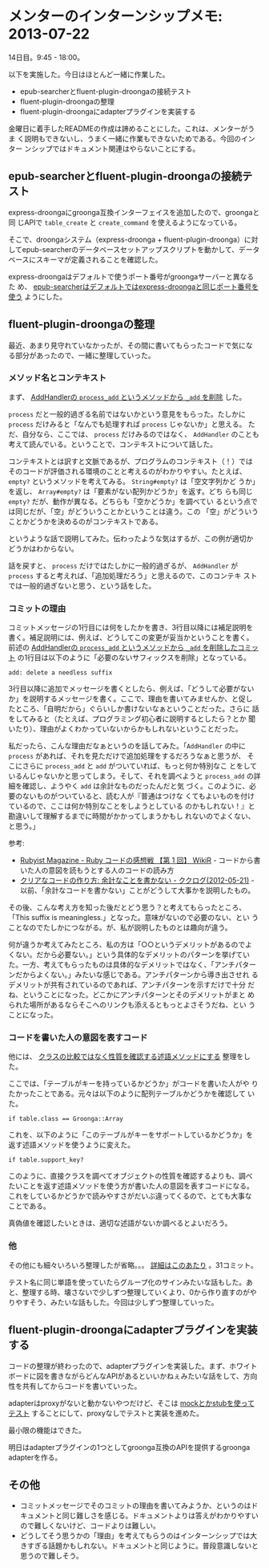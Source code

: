 # メンターのインターンシップメモ: 2013-07-22

14日目。9:45 - 18:00。

以下を実施した。今日はほとんど一緒に作業した。

- epub-searcherとfluent-plugin-droongaの接続テスト
- fluent-plugin-droongaの整理
- fluent-plugin-droongaにadapterプラグインを実装する

金曜日に着手したREADMEの作成は諦めることにした。これは、メンターがうま
く説明もできないし、うまく一緒に作業もできないためである。今回のインター
ンシップではドキュメント関連はやらないことにする。

## epub-searcherとfluent-plugin-droongaの接続テスト

express-droongaにgroonga互換インターフェイスを追加したので、groongaと同
じAPIで `table_create` と `create_command` を使えるようになっている。

そこで、droongaシステム（express-droonga + fluent-plugin-droonga）に対
してepub-searcherのデータベースセットアップスクリプトを動かして、データ
ベースにスキーマが定義されることを確認した。

express-droongaはデフォルトで使うポート番号がgroongaサーバーと異なるた
め、
[epub-searcherはデフォルトではexpress-droongaと同じポート番号を使う](https://github.com/ranguba/epub-searcher/commit/19e094022fe2f2d53f81d5a6c67f1089c754fa44)
ようにした。

## fluent-plugin-droongaの整理

最近、あまり見守れていなかったが、その間に書いてもらったコードで気にな
る部分があったので、一緒に整理していった。

### メソッド名とコンテキスト

まず、
[AddHandlerの `process_add` というメソッドから `_add` を削除](https://github.com/groonga/fluent-plugin-droonga/commit/aaa7cd14affe646b205d10168275aa37b72f0697)
した。

`process` だと一般的過ぎる名前ではないかという意見をもらった。たしかに
`process` だけみると「なんでも処理すれば `process` じゃないか」と思える。
ただ、自分なら、ここでは、 `process` だけみるのではなく、 `AddHandler`
のことも考えて読んでいる。ということで、コンテキストについて話した。

コンテキストとは訳すと文脈であるが、プログラムのコンテキスト（！）では
そのコードが評価される環境のことと考えるのがわかりやすい。たとえば、
`empty?` というメソッドを考えてみる。 `String#empty?` は「空文字列かど
うか」を返し、 `Array#empty?` は「要素がない配列かどうか」を返す。どち
らも同じ `empty?` だが、動作が異なる。どちらも「空かどうか」を調べてい
るという点では同じだが、「空」がどういうことかということは違う。この
「空」がどういうことかどうかを決めるのがコンテキストである。

というような話で説明してみた。伝わったような気はするが、この例が適切か
どうかはわからない。

話を戻すと、 `process` だけではたしかに一般的過ぎるが、 `AddHandler` が
`process` すると考えれば、「追加処理だろう」と思えるので、このコンテキ
ストでは一般的過ぎないと思う、という話をした。

### コミットの理由

コミットメッセージの1行目には何をしたかを書き、3行目以降には補足説明を
書く。補足説明には、例えば、どうしてこの変更が妥当かということを書く。
前述の
[AddHandlerの `process_add` というメソッドから `_add` を削除したコミット](https://github.com/groonga/fluent-plugin-droonga/commit/aaa7cd14affe646b205d10168275aa37b72f0697)
の1行目は以下のように「必要のないサフィックスを削除」となっている。

    add: delete a needless suffix

3行目以降に追加でメッセージを書くとしたら、例えば、「どうして必要がない
か」を説明するメッセージを書く。ここで、理由を書いてみませんか、と促し
たところ、「自明だから」ぐらいしか書けないなぁということだった。さらに
話をしてみると（たとえば、プログラミング初心者に説明するとしたら？とか
聞いたり）、理由がよくわかっていないからかもしれないということだった。

私だったら、こんな理由だなぁというのを話してみた。「`AddHandler` の中に
`process` があれば、それを見ただけで追加処理をするだろうなぁと思うが、
そこにさらに `process_add` と `add` がついていれば、もっと何か特別なこ
とをしているんじゃないかと思ってしまう。そして、それを調べようと
`process_add` の詳細を確認し、ようやく `add` は余計なものだったんだと気
づく。このように、必要のないものがついていると、読む人が『普通はつけな
くてもよいものを付けているので、ここは何か特別なことをしようとしている
のかもしれない！』と勘違いして理解するまでに時間がかかってしまうかもし
れないのでよくない、と思う。」

参考:
- [Rubyist Magazine - Ruby コードの感想戦 【第 1 回】 WikiR](http://magazine.rubyist.net/?0040-CodePostMortem) - コードから書いた人の意図を読もうとする人のコードの読み方
- [クリアなコードの作り方: 余計なことを書かない - ククログ(2012-05-21)](http://www.clear-code.com/blog/2012/5/21.html) - 以前、「余計なコードを書かない」ことがどうして大事かを説明したもの。

その後、こんな考え方を知った後だとどう思う？と考えてもらったところ、
「This suffix is meaningless.」となった。意味がないので必要のない、とい
うことなのでたしかにつながる。が、私が説明したものとは趣向が違う。

何が違うか考えてみたところ、私の方は「○○というデメリットがあるのでよ
くない。だから必要ない。」という具体的なデメリットのパターンを挙げてい
た。一方、考えてもらったものは具体的なデメリットではなく、「アンチパター
ンだからよくない。」みたいな感じである。アンチパターンから導き出させれ
るデメリットが共有されているのであれば、アンチパターンを示すだけで十分
だね、ということになった。どこかにアンチパターンとそのデメリットがまと
められた場所があるならそこへのリンクも添えるともっとよさそうだね、とい
うことになった。

### コードを書いた人の意図を表すコード

他には、
[クラスの比較ではなく性質を確認する述語メソッドにする](https://github.com/groonga/fluent-plugin-droonga/commit/dbcba8e60a1799d82982011332f95147f8bfad64)
整理をした。

ここでは、「テーブルがキーを持っているかどうか」がコードを書いた人がや
りたかったことである。元々は以下のように配列テーブルかどうかを確認して
いた。

    if table.class == Groonga::Array

これを、以下のように「このテーブルがキーをサポートしているかどうか」を
返す述語メソッドを使うように変えた。

    if table.support_key?

このように、直接クラスを調べてオブジェクトの性質を確認するよりも、調べ
たいことを返す述語メソッドを使う方が書いた人の意図を表すコードになる。
これをしているかどうかで読みやすさがだいぶ違ってくるので、とても大事な
ことである。

真偽値を確認したいときは、適切な述語がないか調べるとよいだろう。

### 他

その他にも細々いろいろ整理したが省略。。。
[詳細はこのあたり](https://github.com/groonga/fluent-plugin-droonga/compare/56654ad8deca6be11074df9fb0198fd79b067a9f...8e1460a4ce36b93fb750b4268cf77758bf1ec184)
。31コミット。

テスト名に同じ単語を使っていたらグループ化のサインみたいな話もした。あ
と、整理する時、壊さないで少しずつ整理していくより、0から作り直すのがや
りやすそう、みたいな話もした。今回は少しずつ整理していった。

## fluent-plugin-droongaにadapterプラグインを実装する

コードの整理が終わったので、adapterプラグインを実装した。まず、ホワイト
ボードに図を書きながらどんなAPIがあるといいかねぇみたいな話をして、方向
性を共有してからコードを書いていった。

adapterはproxyがないと動かないやつだけど、そこは
[mockとかstubを使ってテスト](https://github.com/groonga/fluent-plugin-droonga/commit/2a6f49d0d24d88fb17ce089f34422d4d6d51d667)
することにして、proxyなしでテストと実装を進めた。

最小限の機能はできた。

明日はadapterプラグインの1つとしてgroonga互換のAPIを提供するgroonga
adapterを作る。

## その他

- コミットメッセージでそのコミットの理由を書いてみようか、というのはドキュメントと同じ難しさを感じる。ドキュメントよりは答えがわかりやすいので難しくないけど、コードよりは難しい。
- どうしてそう思うかの「理由」を考えてもらうのはインターンシップでは大きすぎる話題かもしれない。ドキュメントと同じように。普段意識しないと思うので難しそう。
